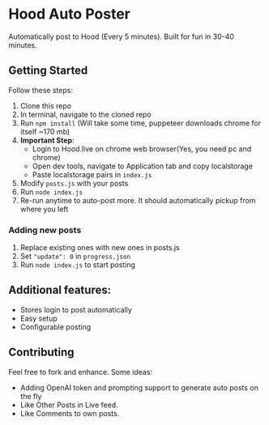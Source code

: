 # Hood Auto Poster

Automatically post to Hood (Every 5 minutes). Built for fun in 30-40 minutes.

## Getting Started

Follow these steps:

1. Clone this repo
2. In terminal, navigate to the cloned repo 
3. Run `npm install`  (Will take some time, puppeteer downloads chrome for itself ~170 mb)
4. **Important Step**: 
   - Login to Hood.live on chrome web browser(Yes, you need pc and chrome)
   - Open dev tools, navigate to Application tab and copy localstorage
   - Paste localstorage pairs in `index.js`
5. Modify `posts.js` with your posts 
6. Run `node index.js`
7. Re-run anytime to auto-post more. It should automatically pickup from where you left

### Adding new posts
1. Replace existing ones with new ones in posts.js
2. Set `"update": 0` in `progress.json` 
3. Run `node index.js` to start posting

## Additional features:

- Stores login to post automatically 
- Easy setup
- Configurable posting

## Contributing

Feel free to fork and enhance. Some ideas:

- Adding OpenAI token and prompting support to generate auto posts on the fly
- Like Other Posts in Live feed.
- Like Comments to own posts.